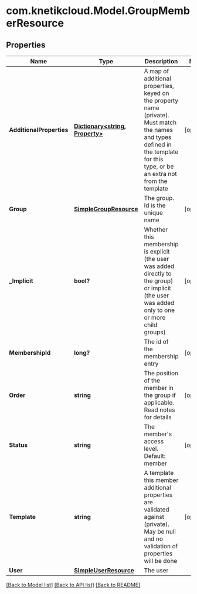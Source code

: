 # com.knetikcloud.Model.GroupMemberResource
## Properties

Name | Type | Description | Notes
------------ | ------------- | ------------- | -------------
**AdditionalProperties** | [**Dictionary&lt;string, Property&gt;**](Property.md) | A map of additional properties, keyed on the property name (private). Must match the names and types defined in the template for this type, or be an extra not from the template | [optional] 
**Group** | [**SimpleGroupResource**](SimpleGroupResource.md) | The group. Id is the unique name | [optional] 
**_Implicit** | **bool?** | Whether this membership is explicit (the user was added directly to the group) or implicit (the user was added only to one or more child groups) | [optional] 
**MembershipId** | **long?** | The id of the membership entry | [optional] 
**Order** | **string** | The position of the member in the group if applicable. Read notes for details | [optional] 
**Status** | **string** | The member&#39;s access level. Default: member | [optional] 
**Template** | **string** | A template this member additional properties are validated against (private). May be null and no validation of properties will be done | [optional] 
**User** | [**SimpleUserResource**](SimpleUserResource.md) | The user | 

[[Back to Model list]](../README.md#documentation-for-models) [[Back to API list]](../README.md#documentation-for-api-endpoints) [[Back to README]](../README.md)


